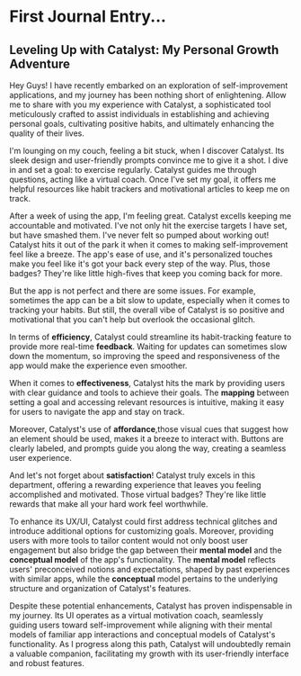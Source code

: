 # First Journal Entry...

## Leveling Up with Catalyst: My Personal Growth Adventure


Hey Guys! I have recently embarked on an exploration of self-improvement applications, and my journey has been nothing short of enlightening. Allow me to share with you my experience with Catalyst, a sophisticated tool meticulously crafted to assist individuals in establishing and achieving personal goals, cultivating positive habits, and ultimately enhancing the quality of their lives.

I'm lounging on my couch, feeling a bit stuck, when I discover Catalyst. Its sleek design and user-friendly prompts convince me to give it a shot. I dive in and set a goal: to exercise regularly. Catalyst guides me through questions, acting like a virtual coach. Once I've set my goal, it offers me helpful resources like habit trackers and motivational articles to keep me on track.

After a week of using the app, I'm feeling great. Catalyst excells keeping me accountable and motivated. I've not only hit the exercise targets I have set, but have smashed them. I've never felt so pumped about working out! Catalyst hits it out of the park it when it comes to making self-improvement feel like a breeze. The app's ease of use, and it's personalized touches make you feel like it's got your back every step of the way. Plus, those badges? They're like little high-fives that keep you coming back for more.

But the app is not perfect and there are some issues. For example, sometimes the app can be a bit slow to update, especially when it comes to tracking your habits. But still, the overall vibe of Catalyst is so positive and motivational that you can't help but overlook the occasional glitch.

In terms of **efficiency**, Catalyst could streamline its habit-tracking feature to provide more real-time **feedback**. Waiting for updates can sometimes slow down the momentum, so improving the speed and responsiveness of the app would make the experience even smoother.

When it comes to **effectiveness**, Catalyst hits the mark by providing users with clear guidance and tools to achieve their goals. The **mapping** between setting a goal and accessing relevant resources is intuitive, making it easy for users to navigate the app and stay on track.

Moreover, Catalyst's use of **affordance**,those visual cues that suggest how an element should be used, makes it a breeze to interact with. Buttons are clearly labeled, and prompts guide you along the way, creating a seamless user experience.

And let's not forget about **satisfaction**! Catalyst truly excels in this department, offering a rewarding experience that leaves you feeling accomplished and motivated. Those virtual badges? They're like little rewards that make all your hard work feel worthwhile.

To enhance its UX/UI, Catalyst could first address technical glitches and introduce additional options for customizing goals. Moreover, providing users with more tools to tailor content would not only boost user engagement but also bridge the gap between their **mental model** and the **conceptual model** of the app's functionality. The **mental model** reflects users' preconceived notions and expectations, shaped by past experiences with similar apps, while the **conceptual** model pertains to the underlying structure and organization of Catalyst's features.

Despite these potential enhancements, Catalyst has proven indispensable in my journey. Its UI operates as a virtual motivation coach, seamlessly guiding users toward self-improvement while aligning with their mental models of familiar app interactions and conceptual models of Catalyst's functionality. As I progress along this path, Catalyst will undoubtedly remain a valuable companion, facilitating my growth with its user-friendly interface and robust features.
